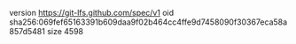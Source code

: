 version https://git-lfs.github.com/spec/v1
oid sha256:069fef65163391b609daa9f02b464cc4ffe9d7458090f30367eca58a857d5481
size 4598
